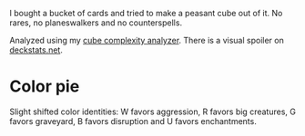 I bought a bucket of cards and tried to make a peasant cube out of it.
No rares, no planeswalkers and no counterspells.

Analyzed using my [cube complexity analyzer](https://github.com/SLiV9/mtg-cube-analysis).
There is a visual spoiler on [deckstats.net](https://deckstats.net/decks/20660/120088-bucket-of-commons-cube).


# Color pie
Slight shifted color identities: W favors aggression, R favors big creatures, G favors graveyard, B favors disruption and U favors enchantments.
